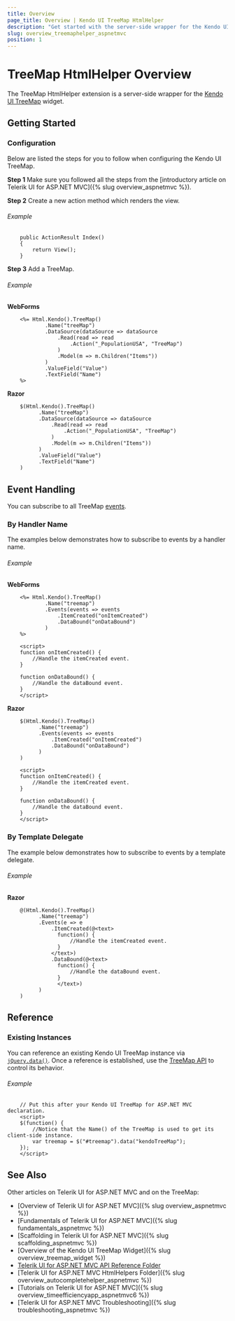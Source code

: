 ```yaml
---
title: Overview
page_title: Overview | Kendo UI TreeMap HtmlHelper
description: "Get started with the server-side wrapper for the Kendo UI TreeMap widget for ASP.NET MVC."
slug: overview_treemaphelper_aspnetmvc
position: 1
---
```


# TreeMap HtmlHelper Overview

The TreeMap HtmlHelper extension is a server-side wrapper for the [Kendo UI TreeMap](https://demos.telerik.com/kendo-ui/treemap/index) widget.

## Getting Started

### Configuration

Below are listed the steps for you to follow when configuring the Kendo UI TreeMap.

**Step 1** Make sure you followed all the steps from the [introductory article on Telerik UI for ASP.NET MVC]({% slug overview_aspnetmvc %}).

**Step 2** Create a new action method which renders the view.

###### Example

        public ActionResult Index()
        {
            return View();
        }

**Step 3** Add a TreeMap.

###### Example

**WebForms**

        <%= Html.Kendo().TreeMap()
                .Name("treeMap")
                .DataSource(dataSource => dataSource
                    .Read(read => read
                        .Action("_PopulationUSA", "TreeMap")
                    )
                    .Model(m => m.Children("Items"))
                )
                .ValueField("Value")
                .TextField("Name")
        %>

<!--_-->
**Razor**

        $(Html.Kendo().TreeMap()
              .Name("treeMap")
              .DataSource(dataSource => dataSource
                  .Read(read => read
                      .Action("_PopulationUSA", "TreeMap")
                  )
                  .Model(m => m.Children("Items"))
              )
              .ValueField("Value")
              .TextField("Name")
        )

<!--_-->
## Event Handling

You can subscribe to all TreeMap [events](/api/javascript/dataviz/ui/treemap#events).

### By Handler Name

The examples below demonstrates how to subscribe to events by a handler name.

###### Example

**WebForms**

        <%= Html.Kendo().TreeMap()
                .Name("treemap")
                .Events(events => events
                    .ItemCreated("onItemCreated")
                    .DataBound("onDataBound")
                )
        %>

        <script>
        function onItemCreated() {
            //Handle the itemCreated event.
        }

        function onDataBound() {
            //Handle the dataBound event.
        }
        </script>

**Razor**

        $(Html.Kendo().TreeMap()
              .Name("treemap")
              .Events(events => events
                  .ItemCreated("onItemCreated")
                  .DataBound("onDataBound")
              )
        )

        <script>
        function onItemCreated() {
            //Handle the itemCreated event.
        }

        function onDataBound() {
            //Handle the dataBound event.
        }
        </script>

### By Template Delegate

The example below demonstrates how to subscribe to events by a template delegate.

###### Example

**Razor**

        @(Html.Kendo().TreeMap()
              .Name("treemap")
              .Events(e => e
                  .ItemCreated(@<text>
                    function() {
                        //Handle the itemCreated event.
                    }
                  </text>)
                  .DataBound(@<text>
                    function() {
                        //Handle the dataBound event.
                    }
                    </text>)
              )
        )

## Reference

### Existing Instances

You can reference an existing Kendo UI TreeMap instance via [`jQuery.data()`](http://api.jquery.com/jQuery.data/). Once a reference is established, use the [TreeMap API](/api/javascript/dataviz/ui/treemap#methods) to control its behavior.

###### Example

        // Put this after your Kendo UI TreeMap for ASP.NET MVC declaration.
        <script>
        $(function() {
            //Notice that the Name() of the TreeMap is used to get its client-side instance.
            var treemap = $("#treemap").data("kendoTreeMap");
        });
        </script>

## See Also

Other articles on Telerik UI for ASP.NET MVC and on the TreeMap:

* [Overview of Telerik UI for ASP.NET MVC]({% slug overview_aspnetmvc %})
* [Fundamentals of Telerik UI for ASP.NET MVC]({% slug fundamentals_aspnetmvc %})
* [Scaffolding in Telerik UI for ASP.NET MVC]({% slug scaffolding_aspnetmvc %})
* [Overview of the Kendo UI TreeMap Widget]({% slug overview_treemap_widget %})
* [Telerik UI for ASP.NET MVC API Reference Folder](/api/aspnet-mvc/Kendo.Mvc/AggregateFunction)
* [Telerik UI for ASP.NET MVC HtmlHelpers Folder]({% slug overview_autocompletehelper_aspnetmvc %})
* [Tutorials on Telerik UI for ASP.NET MVC]({% slug overview_timeefficiencyapp_aspnetmvc6 %})
* [Telerik UI for ASP.NET MVC Troubleshooting]({% slug troubleshooting_aspnetmvc %})
